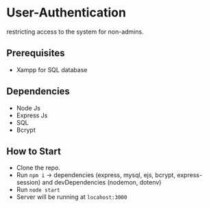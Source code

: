# User-Authentication
restricting access to the system for non-admins.

## Prerequisites
- Xampp for SQL database

## Dependencies 
- Node Js
- Express Js
- SQL
- Bcrypt

## How to Start
- Clone the repo.
- Run `npm i` -> dependencies (express, mysql, ejs, bcrypt, express-session) and devDependencies (nodemon, dotenv)
- Run `node start`
- Server will be running at `locahost:3000`

